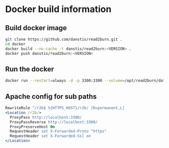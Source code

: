 # Docker build information

## Build docker image

```bash
git clone https://github.com/danstis/read2burn.git .
cd docker
docker build --no-cache -t danstis/read2burn:<VERSION> .
docker push danstis/read2burn:<VERSION>
```

## Run the docker

```bash
docker run --restart=always -d -p 3300:3300 --volume=/opt/read2burn/data:/app/data -e REL_PATH=<RELATIVE PATH, IE '/r2b'> --name read2burn danstis/read2burn:<VERSION>
```

## Apache config for sub paths

```apache
RewriteRule ^/r2b$ %{HTTPS_HOST}/r2b/ [R=permanent,L]
<Location /r2b/>
  ProxyPass http://localhost:3300/
  ProxyPassReverse http://localhost:3300/
  ProxyPreserveHost On
  RequestHeader set X-Forwarded-Proto "https"
  RequestHeader set X-Forwarded-Ssl on
</Location>
```
